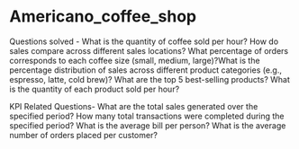 # Americano_coffee_shop
Questions solved -
What is the quantity of coffee sold per hour?
How do sales compare across different sales locations?
What percentage of orders corresponds to each coffee size (small, medium, large)?What is the percentage distribution of sales across different product categories (e.g., espresso, latte, cold brew)?
What are the top 5 best-selling products?
What is the quantity of each product sold per hour?

KPI Related Questions-
What are the total sales generated over the specified period?
How many total transactions were completed during the specified period?
What is the average bill per person?
What is the average number of orders placed per customer?
